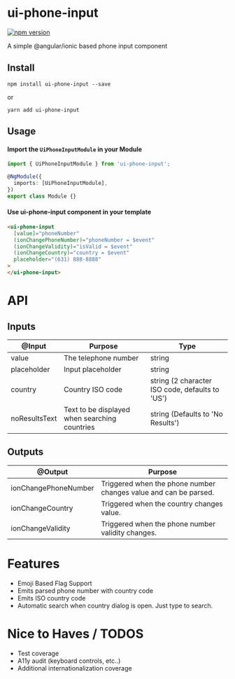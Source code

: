 # ui-phone-input

[![npm version](https://badge.fury.io/js/ui-phone-input.svg)](https://badge.fury.io/js/ui-phone-input)

A simple @angular/ionic based phone input component

## Install

    npm install ui-phone-input --save

or

    yarn add ui-phone-input

## Usage

#### Import the `UiPhoneInputModule` in your Module

```typescript
import { UiPhoneInputModule } from 'ui-phone-input';

@NgModule({
  imports: [UiPhoneInputModule],
})
export class Module {}
```

#### Use ui-phone-input component in your template

```html
<ui-phone-input
  [value]="phoneNumber"
  (ionChangePhoneNumber)="phoneNumber = $event"
  (ionChangeValidity)="isValid = $event"
  (ionChangeCountry)="country = $event"
  placeholder="(631) 888-8888"
>
</ui-phone-input>
```

# API

## Inputs

| @Input        | Purpose                                       | Type                                            |
| ------------- | --------------------------------------------- | ----------------------------------------------- |
| value         | The telephone number                          | string                                          |
| placeholder   | Input placeholder                             | string                                          |
| country       | Country ISO code                              | string (2 character ISO code, defaults to 'US') |
| noResultsText | Text to be displayed when searching countries | string (Defaults to 'No Results')               |

## Outputs

| @Output              | Purpose                                                          |
| -------------------- | ---------------------------------------------------------------- |
| ionChangePhoneNumber | Triggered when the phone number changes value and can be parsed. |
| ionChangeCountry     | Triggered when the country changes value.                        |
| ionChangeValidity    | Triggered when the phone number validity changes.                |

# Features

- Emoji Based Flag Support
- Emits parsed phone number with country code
- Emits ISO country code
- Automatic search when country dialog is open. Just type to search.

# Nice to Haves / TODOS

- Test coverage
- A11y audit (keyboard controls, etc..)
- Additional internationalization coverage
